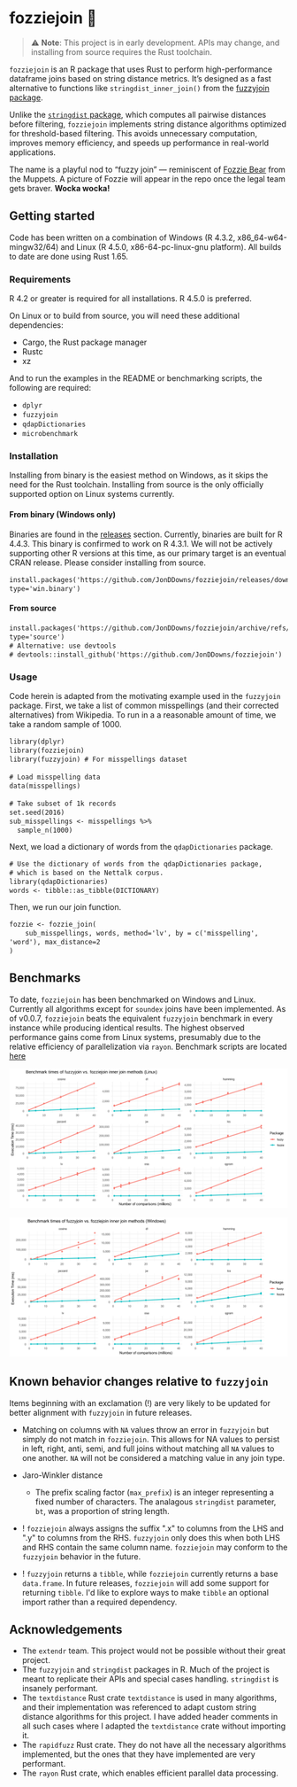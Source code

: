 # fozziejoin 🧸

> ⚠️ **Note**: This project is in early development.
> APIs may change, and installing from source requires the Rust toolchain.

`fozziejoin` is an R package that uses Rust to perform high-performance dataframe joins based on string distance metrics.
It’s designed as a fast alternative to functions like `stringdist_inner_join()` from the [fuzzyjoin package](https://github.com/dgrtwo/fuzzyjoin).

Unlike the [`stringdist` package](https://github.com/markvanderloo/stringdist), which computes all pairwise distances before filtering, `fozziejoin` implements string distance algorithms optimized for threshold-based filtering.
This avoids unnecessary computation, improves memory efficiency, and speeds up performance in real-world applications.

The name is a playful nod to “fuzzy join” — reminiscent of [Fozzie Bear](https://en.wikipedia.org/wiki/Fozzie_Bear) from the Muppets.
A picture of Fozzie will appear in the repo once the legal team gets braver.
**Wocka wocka!**

## Getting started

Code has been written on a combination of Windows (R 4.3.2, x86_64-w64-mingw32/64) and Linux (R 4.5.0, x86-64-pc-linux-gnu platform).
All builds to date are done using Rust 1.65.

### Requirements

R 4.2 or greater is required for all installations. R 4.5.0 is preferred.

On Linux or to build from source, you will need these additional dependencies:

- Cargo, the Rust package manager
- Rustc
- xz

And to run the examples in the README or benchmarking scripts, the following are required:

- `dplyr`
- `fuzzyjoin`
- `qdapDictionaries`
- `microbenchmark`

### Installation

Installing from binary is the easiest method on Windows, as it skips the need for the Rust toolchain.
Installing from source is the only officially supported option on Linux systems currently.

#### From binary (Windows only)

Binaries are found in the [releases](https://github.com/JonDDowns/fozziejoin/releases) section.
Currently, binaries are built for R 4.4.3. This binary is confirmed to work on R 4.3.1.
We will not be actively supporting other R versions at this time, as our primary target is an eventual CRAN release.
Please consider installing from source.

```
install.packages('https://github.com/JonDDowns/fozziejoin/releases/download/v0.0.7/fozziejoin_0.0.7', type='win.binary')
```

#### From source

```
install.packages('https://github.com/JonDDowns/fozziejoin/archive/refs/tags/v0.0.7.tar.gz', type='source')
# Alternative: use devtools
# devtools::install_github('https://github.com/JonDDowns/fozziejoin')
```

### Usage

Code herein is adapted from the motivating example used in the `fuzzyjoin` package.
First, we take a list of common misspellings (and their corrected alternatives) from Wikipedia.
To run in a a reasonable amount of time, we take a random sample of 1000.

```{r}
library(dplyr)
library(fozziejoin)
library(fuzzyjoin) # For misspellings dataset

# Load misspelling data
data(misspellings)

# Take subset of 1k records
set.seed(2016)
sub_misspellings <- misspellings %>%
  sample_n(1000)
```

Next, we load a dictionary of words from the `qdapDictionaries` package.

```{r}
# Use the dictionary of words from the qdapDictionaries package,
# which is based on the Nettalk corpus.
library(qdapDictionaries)
words <- tibble::as_tibble(DICTIONARY)
```

Then, we run our join function.

```{r}
fozzie <- fozzie_join(
    sub_misspellings, words, method='lv', by = c('misspelling', 'word'), max_distance=2
)
```

## Benchmarks

To date, `fozziejoin` has been benchmarked on Windows and Linux.
Currently all algorithms except for `soundex` joins have been implemented.
As of v0.0.7, `fozziejoin` beats the equivalent `fuzzyjoin` benchmark in every instance while producing identical results.
The highest observed performance gains come from Linux systems, presumably due to the relative efficiency of parallelization via `rayon`.
Benchmark scripts are located [here](./scripts/benchmarks.R)

[![Linux benchmark results](https://raw.githubusercontent.com/JonDDowns/fozziejoin/refs/heads/main/outputs/benchmark_plot_Linux.svg)](https://raw.githubusercontent.com/JonDDowns/fozziejoin/refs/heads/main/outputs/benchmark_plot_Linux.svg)


[![Windows benchmark results](https://raw.githubusercontent.com/JonDDowns/fozziejoin/refs/heads/main/outputs/benchmark_plot_Windows.svg)](https://raw.githubusercontent.com/JonDDowns/fozziejoin/refs/heads/main/outputs/benchmark_plot_Windows.svg)

## Known behavior changes relative to `fuzzyjoin`

Items beginning with an exclamation (!) are very likely to be updated for better alignment with `fuzzyjoin` in future releases.

- Matching on columns with `NA` values throw an error in `fuzzyjoin` but simply do not match in `fozziejoin`. 
This allows for NA values to persist in left, right, anti, semi, and full joins without matching all `NA` values to one another.
`NA` will not be considered a matching value in any join type.

- Jaro-Winkler distance
    - The prefix scaling factor (`max_prefix`) is an integer representing a fixed number of characters. The analagous `stringdist` parameter, `bt`, was a proportion of string length.
- ! `fozziejoin` always assigns the suffix ".x" to columns from the LHS and ".y" to columns from the RHS. `fuzzyjoin` only does this when both LHS and RHS contain the same column name. `fozziejoin` may conform to the `fuzzyjoin` behavior in the future.
- ! `fuzzyjoin` returns a `tibble`, while `fozziejoin` currently returns a base `data.frame`. In future releases, `fozziejoin` will add some support for returning `tibble`. I'd like to explore ways to make `tibble` an optional import rather than a required dependency.

## Acknowledgements

- The `extendr` team. This project would not be possible without their great project.
- The `fuzzyjoin` and `stringdist` packages in R. Much of the project is meant to replicate their APIs and special cases handling. `stringdist` is insanely performant.
- The `textdistance` Rust crate `textdistance` is used in many algorithms, and their implementation was referenced to adapt custom string distance algorithms for this project. I have added header comments in all such cases where I adapted the `textdistance` crate without importing it.
- The `rapidfuzz` Rust crate. They do not have all the necessary algorithms implemented, but the ones that they have implemented are very performant.
- The `rayon` Rust crate, which enables efficient parallel data processing.
